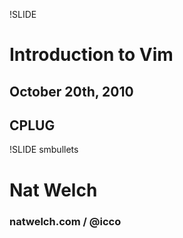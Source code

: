 !SLIDE 
# Introduction to Vim
## October 20th, 2010
## CPLUG

!SLIDE smbullets
# Nat Welch 
### natwelch.com  /  @icco



